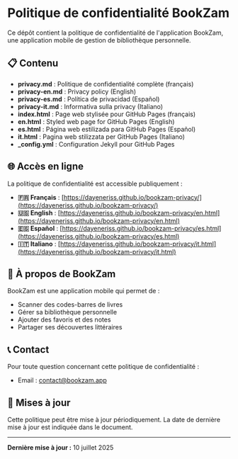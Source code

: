 # Politique de confidentialité BookZam

Ce dépôt contient la politique de confidentialité de l'application BookZam, une application mobile de gestion de bibliothèque personnelle.

## 📋 Contenu

- **privacy.md** : Politique de confidentialité complète (français)
- **privacy-en.md** : Privacy policy (English)
- **privacy-es.md** : Política de privacidad (Español)
- **privacy-it.md** : Informativa sulla privacy (Italiano)
- **index.html** : Page web stylisée pour GitHub Pages (français)
- **en.html** : Styled web page for GitHub Pages (English)
- **es.html** : Página web estilizada para GitHub Pages (Español)
- **it.html** : Pagina web stilizzata per GitHub Pages (Italiano)
- **_config.yml** : Configuration Jekyll pour GitHub Pages

## 🌐 Accès en ligne

La politique de confidentialité est accessible publiquement :

- **🇫🇷 Français** : [https://dayeneriss.github.io/bookzam-privacy/](https://dayeneriss.github.io/bookzam-privacy/)
- **🇺🇸 English** : [https://dayeneriss.github.io/bookzam-privacy/en.html](https://dayeneriss.github.io/bookzam-privacy/en.html)
- **🇪🇸 Español** : [https://dayeneriss.github.io/bookzam-privacy/es.html](https://dayeneriss.github.io/bookzam-privacy/es.html)
- **🇮🇹 Italiano** : [https://dayeneriss.github.io/bookzam-privacy/it.html](https://dayeneriss.github.io/bookzam-privacy/it.html)

## 📱 À propos de BookZam

BookZam est une application mobile qui permet de :

- Scanner des codes-barres de livres
- Gérer sa bibliothèque personnelle
- Ajouter des favoris et des notes
- Partager ses découvertes littéraires

## 📞 Contact

Pour toute question concernant cette politique de confidentialité :

- Email : [contact@bookzam.app](mailto:contact@bookzam.app)

## 🔄 Mises à jour

Cette politique peut être mise à jour périodiquement. La date de dernière mise à jour est indiquée dans le document.

---

**Dernière mise à jour :** 10 juillet 2025
